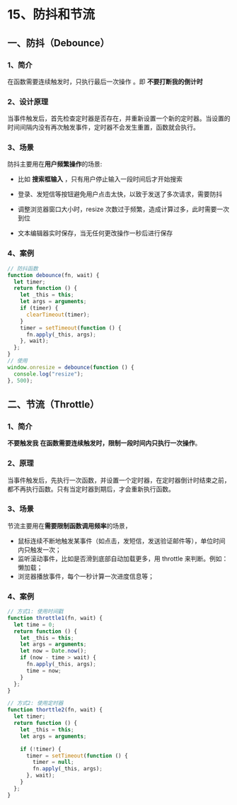 # 15、防抖和节流

## 一、防抖（Debounce）

### 1、简介

在函数需要连续触发时，只执行最后一次操作 。即 **不要打断我的倒计时**

### 2、设计原理

当事件触发后，首先检查定时器是否存在，并重新设置一个新的定时器。当设置的时间间隔内没有再次触发事件，定时器不会发生重置，函数就会执行。

### 3、场景

防抖主要用在**用户频繁操作**的场景:

- 比如 **搜索框输入** ，只有用户停止输入一段时间后才开始搜索

- 登录、发短信等按钮避免用户点击太快，以致于发送了多次请求，需要防抖

- 调整浏览器窗口大小时，resize 次数过于频繁，造成计算过多，此时需要一次到位

- 文本编辑器实时保存，当无任何更改操作一秒后进行保存

### 4、案例

```js
// 防抖函数
function debounce(fn, wait) {
  let timer;
  return function () {
    let _this = this;
    let args = arguments;
    if (timer) {
      clearTimeout(timer);
    }
    timer = setTimeout(function () {
      fn.apply(_this, args);
    }, wait);
  };
}
// 使用
window.onresize = debounce(function () {
  console.log("resize");
}, 500);
```

## 二、节流（Throttle）

### 1、简介

<b>不要触发我</b> **在函数需要连续触发时，限制一段时间内只执行一次操作**。

### 2、原理

当事件触发后，先执行一次函数，并设置一个定时器，在定时器倒计时结束之前，都不再执行函数。只有当定时器到期后，才会重新执行函数。

### 3、场景

节流主要用在**需要限制函数调用频率**的场景，

- 鼠标连续不断地触发某事件（如点击，发短信，发送验证邮件等），单位时间内只触发一次；
- 监听滚动事件，比如是否滑到底部自动加载更多，用 throttle 来判断。例如：懒加载；
- 浏览器播放事件，每个一秒计算一次进度信息等；

### 4、案例

```js
// 方式1: 使用时间戳
function throttle1(fn, wait) {
  let time = 0;
  return function () {
    let _this = this;
    let args = arguments;
    let now = Date.now();
    if (now - time > wait) {
      fn.apply(_this, args);
      time = now;
    }
  };
}

// 方式2: 使用定时器
function thorttle2(fn, wait) {
  let timer;
  return function () {
    let _this = this;
    let args = arguments;

    if (!timer) {
      timer = setTimeout(function () {
        timer = null;
        fn.apply(_this, args);
      }, wait);
    }
  };
}
```
